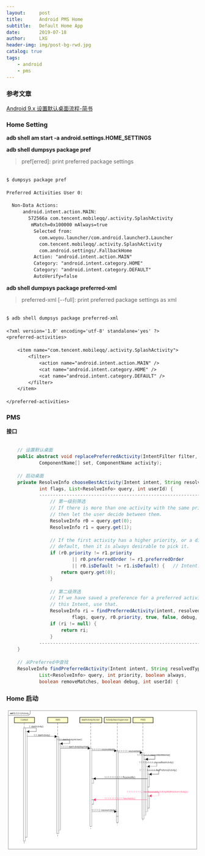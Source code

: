 ```yaml
---
layout:     post
title:      Android PMS Home
subtitle:   Default Home App
date:       2019-07-18
author:     LXG
header-img: img/post-bg-rwd.jpg
catalog: true
tags:
    - android
    - pms
---
```


### 参考文章

[Android 9.x 设置默认桌面流程-简书](https://www.jianshu.com/p/f8913ce0a004?utm_campaign=maleskine&utm_content=note&utm_medium=seo_notes&utm_source=recommendation)

### Home Setting

**adb shell am start -a android.settings.HOME_SETTINGS**

**adb shell dumpsys package pref**

> pref[erred]: print preferred package settings

```txt

$ dumpsys package pref

Preferred Activities User 0:

  Non-Data Actions:
      android.intent.action.MAIN:
        572566a com.tencent.mobileqq/.activity.SplashActivity
         mMatch=0x100000 mAlways=true
          Selected from:
            com.woyou.launcher/com.android.launcher3.Launcher
            com.tencent.mobileqq/.activity.SplashActivity
            com.android.settings/.FallbackHome
          Action: "android.intent.action.MAIN"
          Category: "android.intent.category.HOME"
          Category: "android.intent.category.DEFAULT"
          AutoVerify=false

```

**adb shell dumpsys package preferred-xml**

> preferred-xml [--full]: print preferred package settings as xml

```txt

$ adb shell dumpsys package preferred-xml

<?xml version='1.0' encoding='utf-8' standalone='yes' ?>
<preferred-activities>

    <item name="com.tencent.mobileqq/.activity.SplashActivity">
        <filter>
            <action name="android.intent.action.MAIN" />
            <cat name="android.intent.category.HOME" />
            <cat name="android.intent.category.DEFAULT" />
        </filter>
    </item>

</preferred-activities>

```

### PMS

**接口**

```java

    // 设置默认桌面
    public abstract void replacePreferredActivity(IntentFilter filter, int match,
            ComponentName[] set, ComponentName activity);

    // 启动桌面
    private ResolveInfo chooseBestActivity(Intent intent, String resolvedType,
            int flags, List<ResolveInfo> query, int userId) {
            ---------------------------------------------------------------------
                // 第一级别筛选
                // If there is more than one activity with the same priority,
                // then let the user decide between them.
                ResolveInfo r0 = query.get(0);
                ResolveInfo r1 = query.get(1);

                // If the first activity has a higher priority, or a different
                // default, then it is always desirable to pick it.
                if (r0.priority != r1.priority
                        || r0.preferredOrder != r1.preferredOrder
                        || r0.isDefault != r1.isDefault) {   // Intent.CATEGORY_DEFAULT
                    return query.get(0);
                }

                // 第二级筛选
                // If we have saved a preference for a preferred activity for
                // this Intent, use that.
                ResolveInfo ri = findPreferredActivity(intent, resolvedType,
                        flags, query, r0.priority, true, false, debug, userId);
                if (ri != null) {
                    return ri;
                }
            ---------------------------------------------------------------------
    }

    // 从Preferred中查找
    ResolveInfo findPreferredActivity(Intent intent, String resolvedType, int flags,
            List<ResolveInfo> query, int priority, boolean always,
            boolean removeMatches, boolean debug, int userId) {

```

### Home 启动

![pms_home_start](/images/android/pms/pms_home_start.png)


